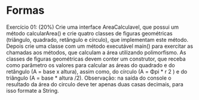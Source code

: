 # Formas
Exercício 01: (20%)
Crie uma interface AreaCalculavel, que possui um método calcularArea() e crie quatro classes de figuras geométricas (triângulo, quadrado, retângulo e círculo), que implementam este método. Depois crie uma classe com um método executável main() para exercitar as chamadas aos métodos, que calculam a área utilizando polimorfismo. As classes de figuras geométricas devem conter um construtor, que receba como parâmetro os valores para calcular as áreas do quadrado e do retângulo (A = base x altura), assim como, do círculo (A = Φpi * r 2 ) e do triângulo (A = base * altura /2).
Observação: na saída do console o resultado da área do circulo deve ter apenas duas casas decimais, para isso formate a String.
